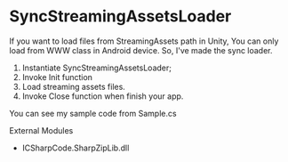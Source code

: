 # SyncStreamingAssetsLoader

If you want to load files from StreamingAssets path in Unity, You can only load from WWW class in Android device.
So, I've made the sync loader.

1) Instantiate SyncStreamingAssetsLoader;
2) Invoke Init function
3) Load streaming assets files.
4) Invoke Close function when finish your app.

You can see my sample code from Sample.cs

External Modules
- ICSharpCode.SharpZipLib.dll